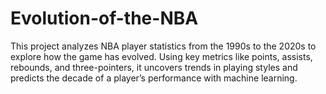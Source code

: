 # Evolution-of-the-NBA
This project analyzes NBA player statistics from the 1990s to the 2020s to explore how the game has evolved. Using key metrics like points, assists, rebounds, and three-pointers, it uncovers trends in playing styles and predicts the decade of a player’s performance with machine learning.
